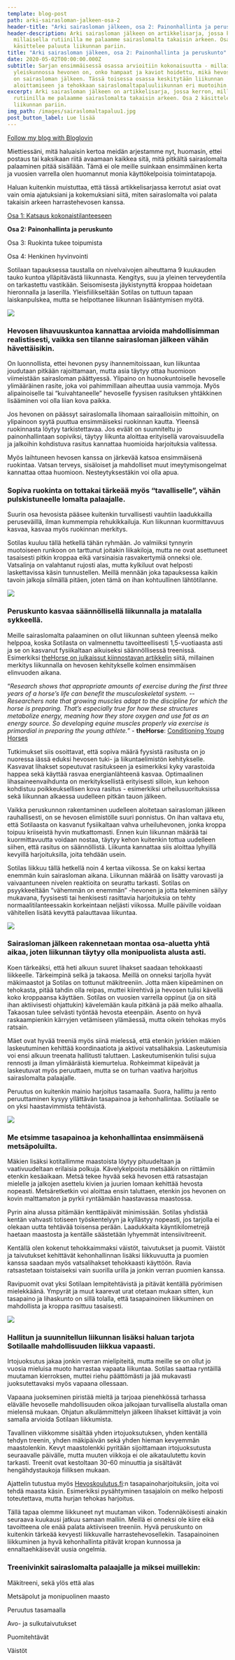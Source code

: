 ```yaml
---
template: blog-post
path: arki-sairasloman-jalkeen-osa-2
header-title: "Arki sairasloman jälkeen, osa 2: Painonhallinta ja peruskunto"
header-description: Arki sairasloman jälkeen on artikkelisarja, jossa kerron,
  millaisella rutiinilla me palaamme sairaslomalta takaisin arkeen. Osa 2
  käsittelee paluuta liikunnan pariin.
title: "Arki sairasloman jälkeen, osa 2: Painonhallinta ja peruskunto"
date: 2020-05-02T00:00:00.000Z
subtitle: Sarjan ensimmäisessä osassa arvioitiin kokonaisuutta - millaisessa
  yleiskunnossa hevonen on, onko hampaat ja kaviot hoidettu, mikä hevosen fiilis
  on sairasloman jälkeen. Tässä toisessa osassa keskitytään liikunnan
  aloittamiseen ja tehokkaan sairaslomaltapaluuliikunnan eri muotoihin.
excerpt: Arki sairasloman jälkeen on artikkelisarja, jossa kerron, millaisella
  rutiinilla me palaamme sairaslomalta takaisin arkeen. Osa 2 käsittelee paluuta
  liikunnan pariin.
img_path: /images/sairaslomaltapaluu1.jpg
post_button_label: Lue lisää
---
```

<a href="https://www.bloglovin.com/blog/20439503/?claim=2wu4qms5rx9">Follow my blog with Bloglovin</a>

Miettiessäni, mitä haluaisin kertoa meidän arjestamme nyt, huomasin, ettei postaus tai kaksikaan riitä avaamaan kaikkea sitä, mitä pitkältä sairaslomalta palaaminen pitää sisällään. Tämä ei ole meille suinkaan ensimmäinen kerta ja vuosien varrella olen huomannut monia käyttökelpoisia toimintatapoja.

Haluan kuitenkin muistuttaa, että tässä artikkelisarjassa kerrotut asiat ovat vain omia ajatuksiani ja kokemuksiani siitä, miten sairaslomalta voi palata takaisin arkeen harrastehevosen kanssa.

[Osa 1: Katsaus kokonaistilanteeseen](https://www.maisahyttinen.fi/arki-sairasloman-jalkeen-osa-1)

**Osa 2: Painonhallinta ja peruskunto**

Osa 3: Ruokinta tukee toipumista

Osa 4: Henkinen hyvinvointi

Sotilaan tapauksessa taustalla on nivelvaivojen aiheuttama 9 kuukauden tauko kuntoa ylläpitävästä liikunnasta. Kengitys, suu ja yleinen terveydentila on tarkastettu vastikään. Seisomisesta jäykistynyttä kroppaa hoidetaan hieronnalla ja laserilla. Yleisfiilikseltään Sotilas on tuttuun tapaan laiskanpulskea, mutta se helpottanee liikunnan lisääntymisen myötä.

![](/images/sairaslomaltapaluu4.jpg)

### Hevosen lihavuuskuntoa kannattaa arvioida mahdollisimman realistisesti, vaikka sen tilanne sairasloman jälkeen vähän hävettäisikin.

On luonnollista, ettei hevonen pysy ihannemitoissaan, kun liikuntaa joudutaan pitkään rajoittamaan, mutta asia täytyy ottaa huomioon viimeistään sairasloman päättyessä. Ylipaino on huonokuntoiselle hevoselle ylimääräinen rasite, joka voi pahimmillaan aiheuttaa uusia vammoja. Myös alipainoiselle tai “kuivahtaneelle” hevoselle fyysisen rasituksen yhtäkkinen lisääminen voi olla liian kova paikka.

Jos hevonen on päässyt sairaslomalla lihomaan sairaalloisiin mittoihin, on ylipainoon syytä puuttua ensimmäiseksi ruokinnan kautta. Yleensä ruokinnasta löytyy tarkistettavaa. Jos eväät on suunniteltu jo painonhallintaan sopiviksi, täytyy liikunta aloittaa erityisellä varovaisuudella ja jalkoihin kohdistuva rasitus kannattaa huomioida harjoituksia valitessa.

Myös laihtuneen hevosen kanssa on järkevää katsoa ensimmäisenä ruokintaa. Vatsan terveys, sisäloiset ja mahdolliset muut imeytymisongelmat kannattaa ottaa huomioon. Nesteytyksestäkin voi olla apua.

### Sopiva ruokinta on tottakai tärkeää myös “tavalliselle”, vähän pulskistuneelle lomalta palaajalle.

Suurin osa hevosista pääsee kuitenkin turvallisesti vauhtiin laadukkailla peruseväillä, ilman kummempia rehukikkailuja. Kun liikunnan kuormittavuus kasvaa, kasvaa myös ruokinnan merkitys.

Sotilas kuuluu tällä hetkellä tähän ryhmään. Jo valmiiksi tynnyrin muotoiseen runkoon on tarttunut joitakin liikakiloja, mutta ne ovat asettuneet tasaisesti pitkin kroppaa eikä varsinaisia rasvakertymiä onneksi ole. Vatsalinja on valahtanut rujosti alas, mutta kylkiluut ovat helposti laskettavissa käsin tunnustellen. Meillä mennään joka tapauksessa kaikin tavoin jalkoja silmällä pitäen, joten tämä on ihan kohtuullinen lähtötilanne.

![](/images/sairaslomaltapaluu2.jpg)

### Peruskunto kasvaa säännöllisellä liikunnalla ja matalalla sykkeellä.

Meille sairaslomalta palaaminen on ollut liikunnan suhteen yleensä melko helppoa, koska Sotilasta on valmennettu tavoitteellisesti 1,5-vuotiaasta asti ja se on kasvanut fysiikaltaan aikuiseksi säännöllisessä treenissä. Esimerkiksi [theHorse on julkaissut kiinnostavan artikkelin](https://thehorse.com/117784/conditioning-young-horses/) siitä, millainen merkitys liikunnalla on hevosen kehitykselle kolmen ensimmäisen elinvuoden aikana.

“*Research shows that appropriate amounts of exercise during the first three years of a horse’s life can benefit the musculoskeletal system. -- Researchers note that growing muscles adapt to the discipline for which the horse is preparing. That’s especially true for how these structures metabolize energy, meaning how they store oxygen and use fat as an energy source. So developing equine muscles properly via exercise is primordial in preparing the young athlete.*” - **theHorse**: [Conditioning Young Horses](https://thehorse.com/117784/conditioning-young-horses/)

Tutkimukset siis osoittavat, että sopiva määrä fyysistä rasitusta on jo nuoressa iässä eduksi hevosen tuki- ja liikuntaelimistön kehitykselle. Kasvavat lihakset sopeutuvat rasitukseen ja esimerkiksi kyky varastoida happea sekä käyttää rasvaa energianlähteenä kasvaa. Optimaalinen lihasaineenvaihdunta on merkityksellistä erityisesti silloin, kun kehoon kohdistuu poikkeuksellisen kova rasitus - esimerkiksi urheilusuorituksissa sekä liikunnan alkaessa uudelleen pitkän tauon jälkeen.

Vaikka peruskunnon rakentaminen uudelleen aloitetaan sairasloman jälkeen rauhallisesti, on se hevosen elimistölle suuri ponnistus. On ihan valtava etu, että Sotilaasta on kasvanut fysiikaltaan vahva urheiluhevonen, jonka kroppa toipuu kriiseistä hyvin mutkattomasti. Ennen kuin liikunnan määrää tai kuormittavuutta voidaan nostaa, täytyy kehon kuitenkin tottua uudelleen siihen, että rasitus on säännöllistä. Liikunta kannattaa siis aloittaa lyhyillä kevyillä harjoituksilla, joita tehdään usein.

Sotilas liikkuu tällä hetkellä noin 4 kertaa viikossa. Se on kaksi kertaa enemmän kuin sairasloman aikana. Liikunnan määrää on lisätty varovasti ja vaivaantuneen nivelen reaktioita on seurattu tarkasti. Sotilas on psyykkeeltään “vähemmän on enemmän” -hevonen ja jotta tekeminen säilyy mukavana, fyysisesti tai henkisesti rasittavia harjoituksia on tehty normaalitilanteessakin korkeintaan neljästi viikossa. Muille päiville voidaan vähitellen lisätä kevyttä palauttavaa liikuntaa.

![](/images/sairaslomaltapaluu3.jpg)

### Sairasloman jälkeen rakennetaan montaa osa-aluetta yhtä aikaa, joten liikunnan täytyy olla monipuolista alusta asti.

Koen tärkeäksi, että heti alkuun suuret lihakset saadaan tehokkaasti liikkeelle. Tärkeimpinä selkä ja takaosa. Meillä on onneksi tarjolla hyvät mäkimaastot ja Sotilas on tottunut mäkitreeniin. Jotta mäen kiipeäminen on tehokasta, pitää tahdin olla reipas, muttei kiirehtivä ja hevosen tulisi kävellä koko kroppaansa käyttäen. Sotilas on vuosien varrella oppinut (ja on sitä ihan aktiivisesti ohjattukin) kävelemään kaula pitkänä ja pää melko alhaalla. Takaosan tulee selvästi työntää hevosta eteenpäin. Asento on hyvä raskaampienkin kärryjen vetämiseen ylämäessä, mutta oikein tehokas myös ratsain.

Mäet ovat hyvää treeniä myös siinä mielessä, että etenkin jyrkkien mäkien laskeutuminen kehittää koordinaatiota ja aktivoi vatsalihaksia. Laskeutumisia voi ensi alkuun treenata hallitusti taluttaen. Laskeutumisenkin tulisi sujua rennosti ja ilman ylimääräistä kiemurtelua. Rohkeimmat kiipeävät ja laskeutuvat myös peruuttaen, mutta se on turhan vaativa harjoitus sairaslomalta palaajalle.

Peruutus on kuitenkin mainio harjoitus tasamaalla. Suora, hallittu ja rento peruuttaminen kysyy yllättävän tasapainoa ja kehonhallintaa. Sotilaalle se on yksi haastavimmista tehtävistä.

![](/images/sairaslomaltapaluu6.jpg)

### Me etsimme tasapainoa ja kehonhallintaa ensimmäisenä metsäpoluilta.

Mäkien lisäksi kotitallimme maastoista löytyy pituudeltaan ja vaativuudeltaan erilaisia polkuja. Kävelykelpoista metsääkin on riittämiin etenkin kesäaikaan. Metsä tekee hyvää sekä hevosen että ratsastajan mielelle ja jalkojen asettelu kivien ja juurien lomaan kehittää hevosta nopeasti. Metsäretketkin voi aloittaa ensin taluttaen, etenkin jos hevonen on kovin malttamaton ja pyrkii ryntäämään haastavassa maastossa.

Pyrin aina alussa pitämään kenttäpäivät minimissään. Sotilas yhdistää kentän vahvasti totiseen työskentelyyn ja kyllästyy nopeasti, jos tarjolla ei olekaan uutta tehtävää toisensa perään. Laadukkaita käyntikilometrejä haetaan maastosta ja kentälle säästetään lyhyemmät intensiivitreenit.

Kentällä olen kokenut tehokkaimmaksi väistöt, taivutukset ja puomit. Väistöt ja taivutukset kehittävät kehonhallinnan lisäksi liikkuvuutta ja puomien kanssa saadaan myös vatsalihakset tehokkaasti käyttöön. Ravia ratsastetaan toistaiseksi vain suorilla urilla ja jonkin verran puomien kanssa.

Ravipuomit ovat yksi Sotilaan lempitehtävistä ja pitävät kentällä pyörimisen mielekkäänä. Ympyrät ja muut kaarevat urat otetaan mukaan sitten, kun tasapaino ja lihaskunto on sillä tolalla, että tasapainoinen liikkuminen on mahdollista ja kroppa rasittuu tasaisesti.

![](/images/sairaslomaltapaluu5.jpg)

### Hallitun ja suunnitellun liikunnan lisäksi haluan tarjota Sotilaalle mahdollisuuden liikkua vapaasti.

Irtojuoksutus jakaa jonkin verran mielipiteitä, mutta meille se on ollut jo vuosia mieluisa muoto harrastaa vapaata liikuntaa. Sotilas saattaa ryntäillä muutaman kierroksen, muttei riehu päättömästi ja jää mukavasti juoksutettavaksi myös vapaana ollessaan.

Vapaana juokseminen piristää mieltä ja tarjoaa pienehkössä tarhassa elävälle hevoselle mahdollisuuden oikoa jalkojaan turvallisella alustalla oman mielensä mukaan. Ohjatun alkulämmittelyn jälkeen lihakset kiittävät ja voin samalla arvioida Sotilaan liikkumista.

Tavallinen viikkomme sisältää yhden irtojuoksutuksen, yhden kentällä tehdyn treenin, yhden mäkipäivän sekä yhden hieman kevyemmän maastolenkin. Kevyt maastolenkki pyritään sijoittamaan irtojuoksutusta seuraavalle päivälle, mutta muuten viikkoja ei ole aikataulutettu kovin tarkasti. Treenit ovat kestoltaan 30-60 minuuttia ja sisältävät hengähdystaukoja fiiliksen mukaan.

Ajattelin tutustua myös [Hevoskoulutus.fi](https://hevoskoulutus.fi):n tasapainoharjoituksiin, joita voi tehdä maasta käsin. Esimerkiksi pysähtyminen tasajaloin on melko helposti toteutettava, mutta hurjan tehokas harjoitus.

Tällä tapaa olemme liikkuneet nyt muutaman viikon. Todennäköisesti ainakin seuraava kuukausi jatkuu samaan malliin. Meillä ei onneksi ole kiire eikä tavoitteena ole enää palata aktiiviseen treeniin. Hyvä peruskunto on kuitenkin tärkeää kevyesti liikkuvalle harrastehevosellekin. Tasapainoinen liikkuminen ja hyvä kehonhallinta pitävät kropan kunnossa ja ennaltaehkäisevät uusia ongelmia.

### Treenivinkit sairaslomalta palaajalle ja miksei muillekin:

Mäkitreeni, sekä ylös että alas

Metsäpolut ja monipuolinen maasto

Peruutus tasamaalla

Avo- ja sulkutaivutukset

Puomitehtävät

Väistöt